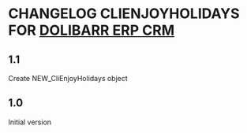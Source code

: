 # CHANGELOG CLIENJOYHOLIDAYS FOR [DOLIBARR ERP CRM](https://www.dolibarr.org)


## 1.1

Create NEW_CliEnjoyHolidays object

## 1.0

Initial version
